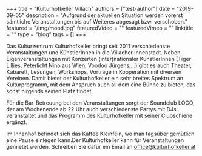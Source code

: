 +++
title = "Kulturhofkeller Villach"
authors = ["test-author"]
date = "2019-09-05"
description = "Aufgrund der aktuellen Situation werden vorerst sämtliche  Veranstaltungen bis auf Weiteres abgesagt bzw. verschoben."
featured = "/img/mood.jpg"
featuredVideo = ""
featuredVimeo = ""
linktitle = ""
type = "blog"
tags = []
+++

Das Kulturzentrum Kulturhofkeller bringt seit 2011 verschiedenste Veranstaltungen und KünstlerInnen in die Villacher Innenstadt. Neben Eigenveranstaltungen mit Konzerten (inter)nationaler KünstlerInnen (Tiger Lillies, Peterlicht Nino aus Wien, Voodoo Jürgens,...) gibt es auch Theater, Kabarett, Lesungen, Workshops, Vorträge in Kooperation mit diversen Vereinen. Damit bietet der Kulturhofkeller ein sehr breites Spektrum an Kulturprogramm, mit dem Anspruch auch all dem eine Bühne zu bieten, das sonst nirgends seinen Platz findet.

Für die Bar-Betreuung bei den Veranstaltungen sorgt der Soundclub LOCO, der am Wochenende ab 22 Uhr auch verschiedenste Partys mit DJs veranstaltet und das Programm des Kulturhofkeller mit seiner Clubschiene ergänzt.

Im Innenhof befindet sich das Kaffee Kleinfein, wo man tagsüber gemütlich eine Pause einlegen kann.Der Kulturhofkeller kann für Veranstaltungen gemietet werden. Schreiben Sie dafür ein Email an [office@kulturhofkeller.at](mailto:office@kulturhofkeller.at)
